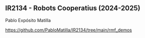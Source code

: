 ## IR2134 - Robots Cooperatius (2024-2025)
Pablo Expósito Matilla

https://github.com/PabloMatilla/IR2134/tree/main/rmf_demos

